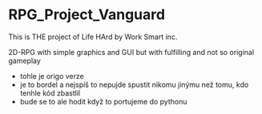 # RPG_Project_Vanguard

This is THE project of Life HArd by Work Smart inc.

2D-RPG with simple graphics and GUI but with fulfilling and not so original gameplay

- tohle je origo verze
- je to bordel a nejspíš to nepujde spustit nikomu jinýmu než tomu, kdo tenhle kód zbastlil
- bude se to ale hodit když to portujeme do pythonu
